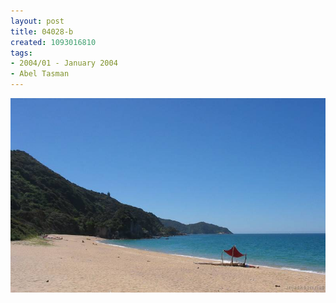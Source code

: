 ```yaml
---
layout: post
title: 04028-b
created: 1093016810
tags:
- 2004/01 - January 2004
- Abel Tasman
---
```


<img src="/image/images/04028-b-1404.jpg"/>

